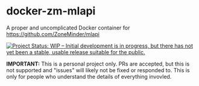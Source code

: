 # docker-zm-mlapi

A proper and uncomplicated Docker container for https://github.com/ZoneMinder/mlapi

[![Project Status: WIP – Initial development is in progress, but there has not yet been a stable, usable release suitable for the public.](https://www.repostatus.org/badges/latest/wip.svg)](https://www.repostatus.org/#wip)

**IMPORTANT:** This is a personal project only. PRs are accepted, but this is not supported and "issues" will likely not be fixed or responded to. This is only for people who understand the details of everything invovled.

